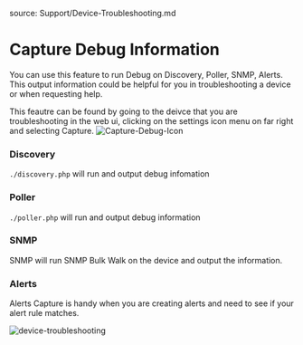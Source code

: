 source: Support/Device-Troubleshooting.md
# Capture Debug Information

You can use this feature to run Debug on Discovery, Poller, SNMP, Alerts.
This output information could be helpful for you in troubleshooting a device or when requesting help.

This feautre can be found by going to the deivce that you are troubleshooting in the web ui, clicking on the settings icon menu on far right and selecting 
Capture.
![Capture-Debug-Icon](/img/capture-debug-icon.png)

### Discovery
`./discovery.php` will run and output debug infomation

### Poller
`./poller.php` will run and output debug information

### SNMP
 SNMP will run SNMP Bulk Walk on the device and output the information.
 
### Alerts
Alerts Capture is handy when you are creating alerts and need to see if your alert rule matches.


![device-troubleshooting](/img/device-troubleshooting.png)

